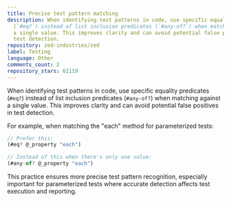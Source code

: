 ```yaml
---
title: Precise test pattern matching
description: When identifying test patterns in code, use specific equality predicates
  (`#eq?`) instead of list inclusion predicates (`#any-of?`) when matching against
  a single value. This improves clarity and can avoid potential false positives in
  test detection.
repository: zed-industries/zed
label: Testing
language: Other
comments_count: 2
repository_stars: 62119
---
```


When identifying test patterns in code, use specific equality predicates (`#eq?`) instead of list inclusion predicates (`#any-of?`) when matching against a single value. This improves clarity and can avoid potential false positives in test detection.

For example, when matching the "each" method for parameterized tests:

```javascript
// Prefer this:
(#eq? @_property "each")

// Instead of this when there's only one value:
(#any-of? @_property "each")
```

This practice ensures more precise test pattern recognition, especially important for parameterized tests where accurate detection affects test execution and reporting.